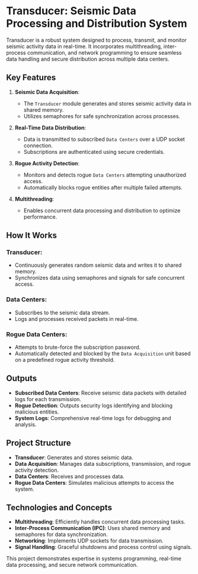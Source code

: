 # Transducer: Seismic Data Processing and Distribution System

Transducer is a robust system designed to process, transmit, and monitor seismic activity data in real-time. It incorporates multithreading, inter-process communication, and network programming to ensure seamless data handling and secure distribution across multiple data centers.

## Key Features
1. **Seismic Data Acquisition**:
   - The `Transducer` module generates and stores seismic activity data in shared memory.
   - Utilizes semaphores for safe synchronization across processes.

2. **Real-Time Data Distribution**:
   - Data is transmitted to subscribed `Data Centers` over a UDP socket connection.
   - Subscriptions are authenticated using secure credentials.

3. **Rogue Activity Detection**:
   - Monitors and detects rogue `Data Centers` attempting unauthorized access.
   - Automatically blocks rogue entities after multiple failed attempts.

4. **Multithreading**:
   - Enables concurrent data processing and distribution to optimize performance.

## How It Works
### Transducer:
- Continuously generates random seismic data and writes it to shared memory.
- Synchronizes data using semaphores and signals for safe concurrent access.

### Data Centers:
- Subscribes to the seismic data stream.
- Logs and processes received packets in real-time.

### Rogue Data Centers:
- Attempts to brute-force the subscription password.
- Automatically detected and blocked by the `Data Acquisition` unit based on a predefined rogue activity threshold.

## Outputs
- **Subscribed Data Centers**: Receive seismic data packets with detailed logs for each transmission.
- **Rogue Detection**: Outputs security logs identifying and blocking malicious entities.
- **System Logs**: Comprehensive real-time logs for debugging and analysis.

## Project Structure
- **Transducer**: Generates and stores seismic data.
- **Data Acquisition**: Manages data subscriptions, transmission, and rogue activity detection.
- **Data Centers**: Receives and processes data.
- **Rogue Data Centers**: Simulates malicious attempts to access the system.

## Technologies and Concepts
- **Multithreading**: Efficiently handles concurrent data processing tasks.
- **Inter-Process Communication (IPC)**: Uses shared memory and semaphores for data synchronization.
- **Networking**: Implements UDP sockets for data transmission.
- **Signal Handling**: Graceful shutdowns and process control using signals.

This project demonstrates expertise in systems programming, real-time data processing, and secure network communication.
